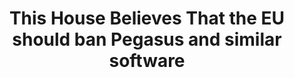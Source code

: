 ---
title: "This House Believes That the EU should ban Pegasus and similar software"
infoslide: "Pegasus is spyware developed by the Israeli cyber-arms company NSO Group, which can be covertly installed on individual mobile devices. Its capabilities include: reading messages, tracking calls, collecting passwords, location tracking, and accessing the target device's microphone and camera.

NSO claims to sell the software exclusively to government branches such as police forces and intelligence agencies, and has known customers from at least 14 EU countries."
round: "ESL Semis"
weight: 10
videos: ['iYHWYEJkbYQ', 'gDgmbl0MY6I']
tags: []
layout: "motion"
categories: ["motions"]
---